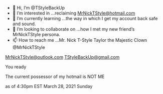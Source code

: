 - 👋 Hi, I’m @TStyleBackUp
- 👀 I’m interested in ...reclaiming MrNickTStyle@hotmail.com 
- 🌱 I’m currently learning ...the way in which I get my account back safe and sound.
- 💞️ I’m looking to collaborate on ...how I met my new friend’s MrNickTStyle persona.
- 📫 How to reach me ...Mr. Nick T-Style Taylor the Majestic Clown @MrNickTStyle

MrNickTStyle@outlook.com
TStyleBackUp@gmail.com

You ready

The current possessor of my hotmail is NOT ME

as of 4:30pm EST March 28, 2021 Sunday

<!---
TStyleBackUp/TStyleBackUp is a ✨ special ✨ repository because its `README.md` (this file) appears on your GitHub profile.
You can click the Preview link to take a look at your changes.
--->
